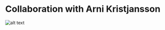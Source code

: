 Collaboration with Arni Kristjansson
==============

![alt text](https://github.com/alexholcombe/MOTcircular/blob/master/experiment_notes/KristjanssonNakayamaMackeben_stim.png
 "Screencap of the KNM paper")





